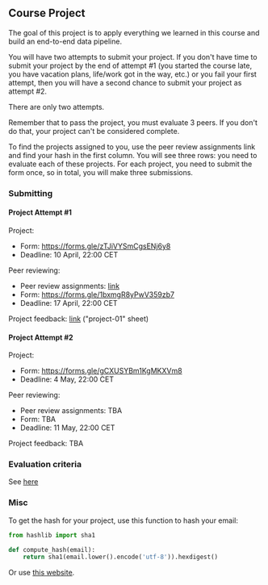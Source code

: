 ## Course Project

The goal of this project is to apply everything we learned
in this course and build an end-to-end data pipeline.

You will have two attempts to submit your project. If you don't have 
time to submit your project by the end of attempt #1 (you started the 
course late, you have vacation plans, life/work got in the way, etc.)
or you fail your first attempt, 
then you will have a second chance to submit your project as attempt
#2. 

There are only two attempts.

Remember that to pass the project, you must evaluate 3 peers. If you don't do that,
your project can't be considered complete.

To find the projects assigned to you, use the peer review assignments link 
and find your hash in the first column. You will see three rows: you need to evaluate 
each of these projects. For each project, you need to submit the form once,
so in total, you will make three submissions. 


### Submitting

#### Project Attempt #1

Project:

* Form: https://forms.gle/zTJiVYSmCgsENj6y8
* Deadline: 10 April, 22:00 CET

Peer reviewing:

* Peer review assignments: [link](https://docs.google.com/spreadsheets/d/e/2PACX-1vRYQ0A9C7AkRK-YPSFhqaRMmuPR97QPfl2PjI8n11l5jntc6YMHIJXVVS0GQNqAYIGwzyevyManDB08/pubhtml?gid=0&single=true)
* Form: https://forms.gle/1bxmgR8yPwV359zb7
* Deadline: 17 April, 22:00 CET

Project feedback: [link](https://docs.google.com/spreadsheets/d/e/2PACX-1vQuMt9m1XlPrCACqnsFTXTV_KGiSnsl9UjL7kdTMsLJ8DLu3jNJlPzoUKG6baxc8APeEQ8RaSP1U2VX/pubhtml?gid=27207346&single=true) ("project-01" sheet)

#### Project Attempt #2

Project:

* Form: https://forms.gle/gCXUSYBm1KgMKXVm8
* Deadline: 4 May, 22:00 CET

Peer reviewing:

* Peer review assignments: TBA
* Form: TBA
* Deadline: 11 May, 22:00 CET

Project feedback: TBA

### Evaluation criteria

See [here](../../week_7_project/README.md)


### Misc

To get the hash for your project, use this function to hash your email:

```python
from hashlib import sha1

def compute_hash(email):
    return sha1(email.lower().encode('utf-8')).hexdigest()
```

Or use [this website](http://www.sha1-online.com/). 

